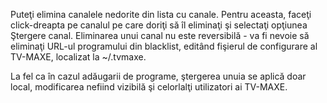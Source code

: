 Puteţi elimina canalele nedorite din lista cu canale. Pentru aceasta, faceţi click-dreapta pe canalul pe care doriţi să îl eliminaţi şi selectaţi opţiunea Ştergere canal. Eliminarea unui canal nu este reversibilă - va fi nevoie să eliminaţi URL-ul programului din blacklist, editând fişierul de configurare al TV-MAXE, localizat la ~/.tvmaxe.

La fel ca în cazul adăugarii de programe, ştergerea unuia se aplică doar local, modificarea nefiind vizibilă şi celorlalţi utilizatori ai TV-MAXE.